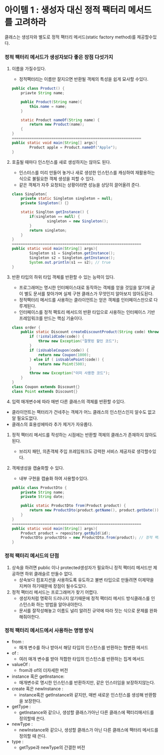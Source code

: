 # 아이템 1 : 생성자 대신 정적 팩터리 메서드를 고려하라

클래스는 생성자와 별도로 정적 팩터리 메서드(static factory method)를 제공할수있다.

### 정적 팩터리 메서드가 생성자보다 좋은 장점 다섯가지

1.  이름을 가질수있다.
    - 정적팩터리는 이름만 잘지으면 반환될 객체의 특성을 쉽게 묘사할 수있다.
    
    ```java
    public class Product() {
    	priavte String name;
    
    	public Product(String name){
    		this.name = name;
    	}
    
    	static Product nameOf(String name) {
    		return new Product(name);
    	{
    }
    ===========================================================
    public static void main(String[] args){
    		Product apple = Product.nameOf("Apple");
    }
    ```
    
2. 호출될 때마다 인스턴스를 새로 생성하지는 않아도 된다.
    - 인스터스를 미리 만들어 놓거나 새로 생성한 인스턴스를 캐싱하여 재활용하는 식으로 불필요한 객체 생성을 피할 수 있다.
    - 같은 객체가 자주 요청되는 상황이라면 성능을 상당히 끌어올려 준다.
    
    ```java
    class Singleton{
    	private static Singleton singleton = null;
    	private Singleton() {}
    
    	static Singlton getInstance() {
    		if(singleton == null) {
    				singleton = new Singleton();
    		}
    		return singleton;
    	}
    }
    ===========================================================
    public static void main(String[] args){
    		Singleton s1 = Singleton.getInstance();
    		Singleton s2 = Singleton.getInstance();
    		System.out.println(s1 == s2); // true
    }
    ```
    
3.  반환 타입의 하위 타입 객체를 반환할 수 있는 능력이 있다.
    - 프로그래머는 명시한 인터페이스대로 동작하는 객체를 얻을 것임을 알기에 굳이 별도 문서를 찾아가며 실제 구현 클래스가 무엇인지 알아보지 않아도된다.
    - 정적팩터리 메서드를 사용하는 클라이언트는 얻은 객체를 인터페이스만으로 다루게된다.
    - 인터페이스를 정적 팩토리 메서드의 반환 타입으로 사용하는 인터페이스 기반 프레임워크를 만드는 핵심 기술이다.
    
    ```java
    class order {
    	public static Discount createDiscountProduct(String code) throws Exception {
    		if (!isValidCode(code)) {
    			throw new Exception("잘못된 할인 코드");
    		}
    		if (isUsableCoupon(code)) {
    			return new Coupon(1000);
    		} else if ( isUsablePoint(code)) {
    			return new Point(500);
    		}
    		throw new Exception("이미 사용한 코드");
    	}
    }
    class Coupon extends Discount{}
    class Point extends Discount{}
    ```
    

4.  입력 매개변수에 따라 매번 다른 클래스의 객체를 반환할 수있다.

- 클라이언트는 팩터리가 건네주는 객체가 어느 클래스의 인스턴스인지 알수도 없고 알 필요도없다.
- 클래스의 효용성에따라 추가 제거가 자유롭다.
1. 정적 팩터리 메서드를 작성하는 시점에는 반환할 객체의 클래스가 존재하지 않아도된다.
    - 브리지 패턴, 의존객체 주입 프레임워크도 강력한 서비스 제공자로 생각할수있다.
2. 객체생성을 캡슐화할 수 있다.
    - 내부 구현을 캡슐화 하여 사용할수있다.
    
    ```java
    public class ProductDto {
    	private String name;
    	private String date;
    
    	public static ProductDto from(Product product) {
    		return new ProductDto(product.getName(), product.getDate());
    	}
    }
    ===========================================================
    public static void main(String[] args){
    	Product product = repository.getById(id);
    	ProductDto productDto = new ProductDto.from(product); // 정적 팩토리 메서드
    }
    
    ```
    

### 정적 팩터리 메서드의 단점

1. 상속을 하려면 public 이나 protected생성자가 필요하니 정적 팩터리 메서드만 제공하면 하위 클래슬르 만들수 없다.
    - 상속보다 컴포지션을 사용하도록 유도하고 불변 타입으로 만들려면 이제약을 지켜야 하기때문에 장점이 될수도있다.
2. 정적 팩터리 메서드는 프로그래머가 찾기 어렵다.
    - 생성자처럼 명확히 드러나지 않기때문에 정적 팩터리 메서드 방식클래스를 인스턴스화 하는 방법을 알아내야한다.
    - 문서를 잘작성해놓고 이름도 널리 알려진 규약에 따라 짓는 식으로 문제를 완화 해줘야한다.

### 정적 팩터리 메서드에서 사용하는 명명 방식

- from :
    - 매개 변수를 하나 받아서 해당 타입의 인스턴스를 반환하는 형변환 메서드
- of :
    - 여러 매개 변수를 받아 적합한 타입의 인스턴스를 반환하는 집계 메서드
- valueOf :
    - from과 of의 더자세한 버전
- instance 혹은 getInstance:
    - 매개변수로 명시한 인스턴스를 반환하지만, 같은 인스터임을 보장하지않는다.
- create 혹은 newInstance :
    - instance혹은 getInstance와 같지만, 매번 새로운 인스턴스를 생성해 반환함을 보장한다.
- getType :
    - getInstance와 같으나, 생성할 클래스가아닌 다른 클래스에 팩터리매서드를 정의할때 쓴다.
- newType :
    - newInstance와 같으나, 생성할 클래스가 아닌 다른 클래스에 팩터리 메서드를 정의할 때 쓴다.
- type :
    - getType과 newType의 간결한 버전